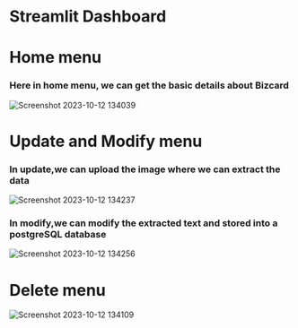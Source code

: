 # Streamlit Dashboard
# Home menu
### Here in home menu, we can get the basic details about Bizcard
![Screenshot 2023-10-12 134039](https://github.com/Raguldesire/Bizcard-X-Data-Extraction/assets/136821041/bcd07540-6c38-47a9-8bb4-2ec03c80163e)

# Update and Modify menu
### In update,we can upload the image where we can extract the data
![Screenshot 2023-10-12 134237](https://github.com/Raguldesire/Bizcard-X-Data-Extraction/assets/136821041/feb7d5c2-b1b9-4b79-b31f-56387ac454ca)

### In modify,we can modify the extracted text and stored into a postgreSQL database
![Screenshot 2023-10-12 134256](https://github.com/Raguldesire/Bizcard-X-Data-Extraction/assets/136821041/d577cda7-6557-461c-9fb7-58dfe9adeca1)

# Delete menu
![Screenshot 2023-10-12 134109](https://github.com/Raguldesire/Bizcard-X-Data-Extraction/assets/136821041/87a12495-bb76-460d-ae2d-a86870860fa5)




